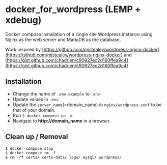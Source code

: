 # docker_for_wordpress (LEMP + xdebug)
Docker compose installation of a single site Wordpress instance using Nginx as the web server and MariaDB as the database.

Work inspired by [https://github.com/mjstealey/wordpress-nginx-docker](https://github.com/mjstealey/wordpress-nginx-docker)
and [https://gist.github.com/chadrien/c90927ec2d160ffea9c4](https://gist.github.com/chadrien/c90927ec2d160ffea9c4)

## Installation
- Change the name of `.env.example` to `.env`
- Update values in `.env`
- Update the `server_name`(=domain_name) in `nginx/wordpress.conf` to be that of your domain.
- Run `$ docker-compose up -d`
- Navigate to **http://domain_name** in a browser.

## Clean up / Removal
```
$ docker-compose stop
$ docker-compose rm -f
$ rm -rf certs/ certs-data/ logs/ mysql/ wordpress/
```